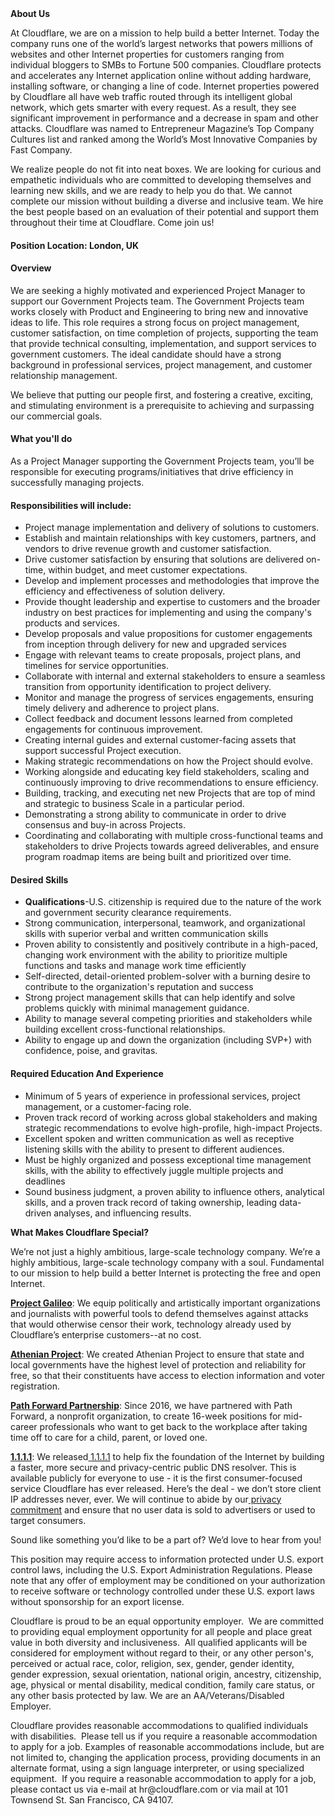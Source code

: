 <div class="content-intro">
	<div><strong>About Us</strong></div>
	<div>
		<p>At Cloudflare, we are on a mission to help build a better Internet. Today the company runs one of the world’s largest networks that powers millions of websites and other Internet properties for customers ranging from individual bloggers to SMBs to Fortune 500 companies. Cloudflare protects and accelerates any Internet application online without adding hardware, installing software, or changing a line of code. Internet properties powered by Cloudflare all have web traffic routed through its intelligent global network, which gets smarter with every request. As a result, they see significant improvement in performance and a decrease in spam and other attacks. Cloudflare was named to Entrepreneur Magazine’s Top Company Cultures list and ranked among the World’s Most Innovative Companies by Fast Company.&nbsp;</p>
		<p><span style="font-weight: 400;">We realize people do not fit into neat boxes. We are looking for curious and empathetic individuals who are committed to developing themselves and learning new skills, and we are ready to help you do that. We cannot complete our mission without building a diverse and inclusive team. We hire the best people based on an evaluation of their potential and support them throughout their time at Cloudflare. Come join us!&nbsp;</span></p>
	</div>
</div>
<h4>Position Location: London, UK&nbsp;</h4>
<h4><strong>Overview</strong></h4>
<p>We are seeking a highly motivated and experienced Project Manager to support our Government Projects team. The Government Projects team works closely with Product and Engineering to bring new and innovative ideas to life. This role requires a strong focus on project management, customer satisfaction, on time completion of projects, supporting the team that provide technical consulting, implementation, and support services to government customers. The ideal candidate should have a strong background in professional services, project management, and customer relationship management.</p>
<p>We believe that putting our people first, and fostering a creative, exciting, and stimulating environment is a prerequisite to achieving and surpassing our commercial goals.&nbsp;</p>
<h4><strong>What you'll do</strong></h4>
<p>As a Project Manager supporting the Government Projects team, you’ll be responsible for executing programs/initiatives that drive efficiency in successfully managing projects.&nbsp;</p>
<h4><strong>Responsibilities will include:</strong></h4>
<ul>
	<li>Project manage implementation and delivery of solutions to customers.</li>
	<li>Establish and maintain relationships with key customers, partners, and vendors to drive revenue growth and customer satisfaction.</li>
	<li>Drive customer satisfaction by ensuring that solutions are delivered on-time, within budget, and meet customer expectations.</li>
	<li>Develop and implement processes and methodologies that improve the efficiency and effectiveness of solution delivery.</li>
	<li>Provide thought leadership and expertise to customers and the broader industry on best practices for implementing and using the company's products and services.</li>
	<li>Develop proposals and value propositions for customer engagements from inception through delivery for new and upgraded services</li>
	<li>Engage with relevant teams to create proposals, project plans, and timelines for service opportunities.</li>
	<li>Collaborate with internal and external stakeholders to ensure a seamless transition from opportunity identification to project delivery.</li>
	<li>Monitor and manage the progress of services engagements, ensuring timely delivery and adherence to project plans.</li>
	<li>Collect feedback and document lessons learned from completed engagements for continuous improvement.</li>
	<li>Creating internal guides and external customer-facing assets that support successful Project execution.</li>
	<li>Making strategic recommendations on how the Project should evolve.</li>
	<li>Working alongside and educating key field stakeholders, scaling and continuously improving to drive recommendations to ensure efficiency.</li>
	<li>Building, tracking, and executing net new Projects that are top of mind and strategic to business Scale in a particular period.</li>
	<li>Demonstrating a strong ability to communicate in order to drive consensus and buy-in across Projects.</li>
	<li>Coordinating and collaborating with multiple cross-functional teams and stakeholders to drive Projects towards agreed deliverables, and ensure program roadmap items are being built and prioritized over time.</li>
</ul>
<h4><strong>Desired Skills</strong></h4>
<ul>
	<li><strong>Qualifications</strong>-U.S. citizenship is required due to the nature of the work and government security clearance requirements.</li>
	<li>Strong communication, interpersonal, teamwork, and organizational skills with superior verbal and written communication skills</li>
	<li>Proven ability to consistently and positively contribute in a high-paced, changing work environment with the ability to prioritize multiple functions and tasks and manage work time efficiently</li>
	<li>Self-directed, detail-oriented problem-solver with a burning desire to contribute to the organization's reputation and success</li>
	<li>Strong project management skills that can help identify and solve problems quickly with minimal management guidance.</li>
	<li>Ability to manage several competing priorities and stakeholders while building excellent cross-functional relationships.</li>
	<li>Ability to engage up and down the organization (including SVP+) with confidence, poise, and gravitas.</li>
</ul>
<h4><strong>Required Education And Experience</strong></h4>
<ul>
	<li>Minimum of 5 years of experience in professional services, project management, or a customer-facing role.</li>
	<li>Proven track record of working across global stakeholders and making strategic recommendations to evolve high-profile, high-impact Projects.</li>
	<li>Excellent spoken and written communication as well as receptive listening skills with the ability to present to different audiences.</li>
	<li>Must be highly organized and possess exceptional time management skills, with the ability to effectively juggle multiple projects and deadlines</li>
	<li>Sound business judgment, a proven ability to influence others, analytical skills, and a proven track record of taking ownership, leading data-driven analyses, and influencing results.</li>
</ul>
<div class="content-conclusion">
	<p><strong>What Makes Cloudflare Special?</strong></p>
	<p><span style="font-weight: 400;">We’re not just a highly ambitious, large-scale technology company. We’re a highly ambitious, large-scale technology company with a soul. Fundamental to our mission to help build a better Internet is protecting the free and open Internet.</span></p>
	<p><a href="https://blog.cloudflare.com/protecting-free-expression-online/"><strong>Project Galileo</strong></a><span style="font-weight: 400;">: We equip politically and artistically important organizations and journalists with powerful tools to defend themselves against attacks that would otherwise censor their work, technology already used by Cloudflare’s enterprise customers--at no cost.</span></p>
	<p><strong><a href="https://www.cloudflare.com/athenian/">Athenian Project</a></strong><span style="font-weight: 400;">: We created Athenian Project to ensure that state and local governments have the highest level of protection and reliability for free, so that their constituents have access to election information and voter registration.</span></p>
	<p><a href="https://blog.cloudflare.com/tag/path-forward/"><strong>Path Forward Partnership</strong></a><span style="font-weight: 400;">: Since 2016, we have partnered with Path Forward, a nonprofit organization, to create 16-week positions for mid-career professionals who want to get back to the workplace after taking time off to care for a child, parent, or loved one.</span></p>
	<p><a href="https://1.1.1.1/"><strong>1.1.1.1</strong></a><span style="font-weight: 400;">: We released</span><a href="https://1.1.1.1/"> <span style="font-weight: 400;">1.1.1.1</span></a><span style="font-weight: 400;"> to help fix the foundation of the Internet by building a faster, more secure and privacy-centric public DNS resolver. This is available publicly for everyone to use - it is the first consumer-focused service Cloudflare has ever released. Here’s the deal - we don’t store client IP addresses never, ever. We will continue to abide by our</span><a href="https://developers.cloudflare.com/1.1.1.1/privacy/public-dns-resolver"> privacy commitment</a><span style="font-weight: 400;"> and ensure that no user data is sold to advertisers or used to target consumers.</span></p>
	<p><span style="font-weight: 400;">Sound like something you’d like to be a part of? We’d love to hear from you!</span></p>
	<p><span style="font-weight: 400;">This position may require access to information protected under U.S. export control laws, including the U.S. Export Administration Regulations. Please note that any offer of employment may be conditioned on your authorization to receive software or technology controlled under these U.S. export laws without sponsorship for an export license.</span></p>
	<p><span style="font-weight: 400;">Cloudflare is proud to be an equal opportunity employer. &nbsp;We are committed to providing equal employment opportunity for all people and place great value in both diversity and inclusiveness. &nbsp;All qualified applicants will be considered for employment without regard to their, or any other person's, perceived or actual</span> <span style="font-weight: 400;">race, color, religion, sex, gender, gender identity, gender expression, sexual orientation, national origin, ancestry, citizenship, age, physical or mental disability, medical condition, family care status, or any other basis protected by law. </span><span style="font-weight: 400;">We are an AA/Veterans/Disabled Employer.</span></p>
	<p><span style="font-weight: 400;">Cloudflare provides reasonable accommodations to qualified individuals with disabilities. &nbsp;Please tell us if you require a reasonable accommodation to apply for a job. Examples of reasonable accommodations include, but are not limited to, changing the application process, providing documents in an alternate format, using a sign language interpreter, or using specialized equipment. &nbsp;If you require a reasonable accommodation to apply for a job, please contact us via e-mail at </span><span style="font-weight: 400;">hr@cloudflare.com</span><span style="font-weight: 400;"> or via mail at 101 Townsend St. San Francisco, CA 94107.</span></p>
</div>